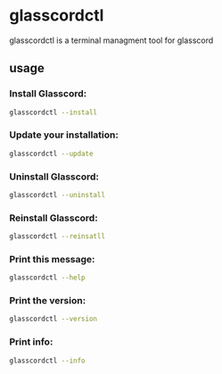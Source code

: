 # glasscordctl

glasscordctl is a terminal managment tool for glasscord

## usage

### Install Glasscord:

```bash
glasscordctl --install
```

### Update your installation:

```bash
glasscordctl --update
```

### Uninstall Glasscord:

```bash
glasscordctl --uninstall
```

### Reinstall Glasscord:

```bash
glasscordctl --reinsatll
```

### Print this message:

```bash
glasscordctl --help
```

### Print the version:

```bash
glasscordctl --version
```

### Print info:

```bash
glasscordctl --info
```
